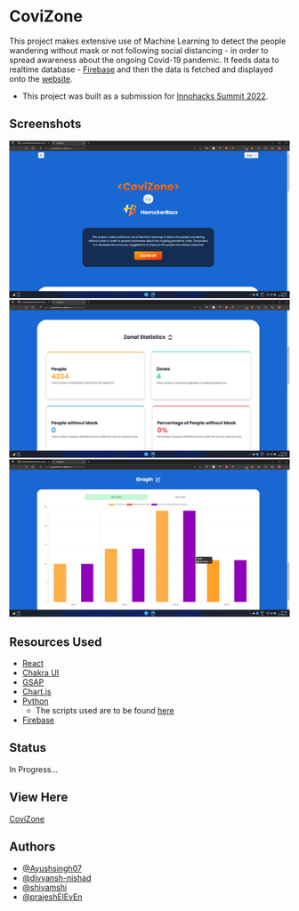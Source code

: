 # CoviZone

This project makes extensive use of Machine Learning to detect the people wandering without mask or not following social distancing - in order to spread awareness about the ongoing Covid-19 pandemic. It feeds data to realtime database - [Firebase](https://firebase.google.com/) and then the data is fetched and displayed onto the [website](https://prajesheleven.github.io/innohacks-db/).

- This project was built as a submission for [Innohacks Summit 2022](https://www.innohacks.live/).

## Screenshots

![Home](./assets/one.png?raw=true "Home Page")
![Zonal Statistics](./assets/two.png?raw=true "Zonal Statistics")
![Graph](./assets/three.png?raw=true "Graph")

## Resources Used

- [React](https://reactjs.org/)
- [Chakra UI](https://chakra-ui.com/)
- [GSAP](https://greensock.com/gsap/)
- [Chart.js](https://www.chartjs.org/)
- [Python](https://github.com/Ayushsingh07/covid_spread01)
  - The scripts used are to be found [here](https://github.com/Ayushsingh07/covid_spread01)
- [Firebase](https://firebase.google.com/)

## Status

In Progress...

## View Here

[CoviZone](https://prajesheleven.github.io/innohacks-db/)

## Authors

- [@Ayushsingh07](https://github.com/Ayushsingh07)
- [@divyansh-nishad](https://github.com/divyansh-nishad)
- [@shivamshi](https://github.com/shivamshi)
- [@prajeshElEvEn](https://github.com/prajeshElEvEn)
